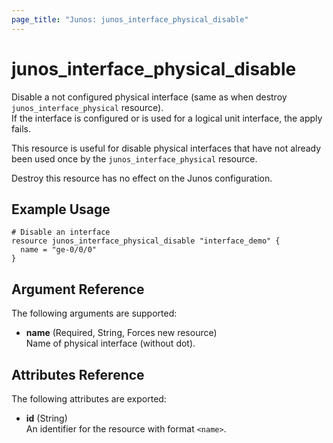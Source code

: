 ```yaml
---
page_title: "Junos: junos_interface_physical_disable"
---
```


# junos_interface_physical_disable

Disable a not configured physical interface
(same as when destroy `junos_interface_physical` resource).  
If the interface is configured or is used for a logical unit interface, the apply fails.

This resource is useful for disable physical interfaces that have not already been used once
by the `junos_interface_physical` resource.

Destroy this resource has no effect on the Junos configuration.

## Example Usage

```hcl
# Disable an interface
resource junos_interface_physical_disable "interface_demo" {
  name = "ge-0/0/0"
}
```

## Argument Reference

The following arguments are supported:

- **name** (Required, String, Forces new resource)  
  Name of physical interface (without dot).

## Attributes Reference

The following attributes are exported:

- **id** (String)  
  An identifier for the resource with format `<name>`.
